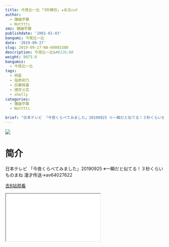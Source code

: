 ```yaml
---
title: 今夜比一比 ｢3秒模仿｣ ★永见cut
author:
  - 镰鼬字幕
  - Notttti
zmz: 镰鼬字幕
publishdate: '2001-01-03'
bangumi: 今夜比一比
date: '2019-09-27'
slug: 2019-09-27-NA-69083380
description: 今夜比一比&#8226;NA
weight: 9073.0
bangumis:
  - 今夜比一比
tags:
  - 明星
  - 指原莉乃
  - 后藤辉基
  - 德井义实
  - shelly
categories:
  - 镰鼬字幕
  - Notttti

brief: "日本テレビ 「今夜くらべてみました」20190925 ※一瞬だと似てる！３秒くらいものまね 漫才传送→av64027622"
---
```

![](https://raw.githubusercontent.com/tcgriffith/owaraisite/master/static/tmpimg/b9f36ce6128fd4ad70411b89c12ed6565e96849e.jpg.480.jpg)
# 简介  
日本テレビ
「今夜くらべてみました」20190925
※一瞬だと似てる！３秒くらいものまね
漫才传送→av64027622  

[去B站观看](https://www.bilibili.com/video/av69083380/)
<div class ="resp-container"><iframe class="testiframe" src="//player.bilibili.com/player.html?aid=69083380"", scrolling="no", allowfullscreen="true" > </iframe></div> 
